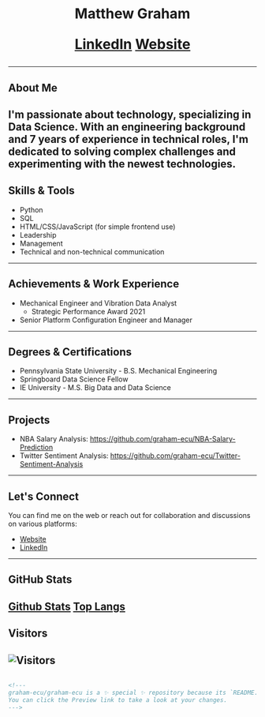 <h1 align="center"> Matthew Graham
<p align="center">
<a href="[https://www.linkedin.com/in/matthew-e-graham/]">LinkedIn</a>
<a href="[https://graham-ecu.github.io/]">Website</a>
</p>

---
## About Me
I'm passionate about technology, specializing in Data Science. With an engineering background and 7 years of experience in technical roles, I'm dedicated to solving complex challenges and experimenting with the newest technologies.
---
## Skills & Tools
- Python
- SQL
- HTML/CSS/JavaScript (for simple frontend use)
- Leadership
- Management
- Technical and non-technical communication
---
## Achievements & Work Experience
- Mechanical Engineer and Vibration Data Analyst
  - Strategic Performance Award 2021
- Senior Platform Configuration Engineer and Manager
---
## Degrees & Certifications
- Pennsylvania State University - B.S. Mechanical Engineering
- Springboard Data Science Fellow
- IE University - M.S. Big Data and Data Science
---
## Projects
- NBA Salary Analysis: https://github.com/graham-ecu/NBA-Salary-Prediction
- Twitter Sentiment Analysis: https://github.com/graham-ecu/Twitter-Sentiment-Analysis
---
## Let's Connect
You can find me on the web or reach out for collaboration and discussions on various platforms:
- [Website](https://graham-ecu.github.io/)
- [LinkedIn](https://www.linkedin.com/in/matthew-e-graham/)
---
## GitHub Stats
[Github Stats](https://github-readme-stats.vercel.app/api?username=graham-ecu&show_icons=true)
[Top Langs](https://github-readme-stats.vercel.app/api/top-langs/?username=graham-ecu&layout=compact)
---
## Visitors
![Visitors](https://visitor-badge.glitch.me/badge?page_id=graham-ecu.graham-ecu)
---
```markdown

<!---
graham-ecu/graham-ecu is a ✨ special ✨ repository because its `README.md` (this file) appears on your GitHub profile.
You can click the Preview link to take a look at your changes.
--->
